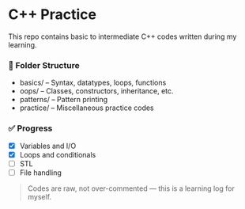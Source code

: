 # C++ Practice

This repo contains basic to intermediate C++ codes written during my learning.

### 📂 Folder Structure

- basics/ – Syntax, datatypes, loops, functions  
- oops/ – Classes, constructors, inheritance, etc.  
- patterns/ – Pattern printing  
- practice/ – Miscellaneous practice codes

### ✅ Progress
- [x] Variables and I/O
- [x] Loops and conditionals
- [ ] STL
- [ ] File handling

> Codes are raw, not over-commented — this is a learning log for myself.
